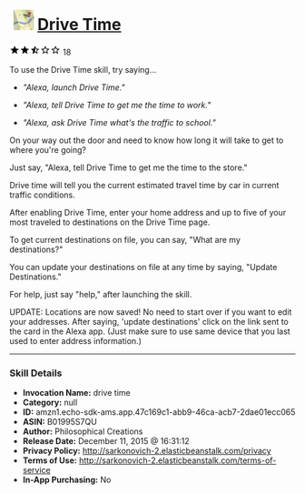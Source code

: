 # &nbsp;<img src="skill_icon" alt="Drive Time icon" width="36"> [Drive Time](http://alexa.amazon.com/#skills/amzn1.echo-sdk-ams.app.47c169c1-abb9-46ca-acb7-2dae01ecc065)
![2.3 stars](../../images/ic_star_black_18dp_1x.png)![2.3 stars](../../images/ic_star_black_18dp_1x.png)![2.3 stars](../../images/ic_star_half_black_18dp_1x.png)![2.3 stars](../../images/ic_star_border_black_18dp_1x.png)![2.3 stars](../../images/ic_star_border_black_18dp_1x.png) 18

To use the Drive Time skill, try saying...

* *"Alexa, launch Drive Time."*

* *"Alexa, tell Drive Time to get me the time to work."*

* *"Alexa, ask Drive Time what's the traffic to school."*

On your way out the door and need to know how long it will take to get to where you're going?

Just say, "Alexa, tell Drive Time to get me the time to the store." 

Drive time will tell you the current estimated travel time by car in current traffic conditions. 

After enabling Drive Time, enter your home address and up to five of your most traveled to destinations on the Drive Time page.

To get current destinations on file, you can say, "What are my destinations?"

You can update your destinations on file at any time by saying,  "Update Destinations."

For help, just say "help," after launching the skill.

UPDATE: Locations are now saved! No need to start over if you want to edit your addresses. After saying, 'update destinations' click on the link sent to the card in the Alexa app. (Just make sure to use same device that you last used to enter address information.)

***

### Skill Details

* **Invocation Name:** drive time
* **Category:** null
* **ID:** amzn1.echo-sdk-ams.app.47c169c1-abb9-46ca-acb7-2dae01ecc065
* **ASIN:** B01995S7QU
* **Author:** Philosophical Creations
* **Release Date:** December 11, 2015 @ 16:31:12
* **Privacy Policy:** http://sarkonovich-2.elasticbeanstalk.com/privacy
* **Terms of Use:** http://sarkonovich-2.elasticbeanstalk.com/terms-of-service
* **In-App Purchasing:** No
